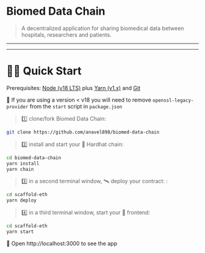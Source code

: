 # Biomed Data Chain

> A decentralized application for sharing biomedical data between hospitals, researchers and patients.

---

---

# 🏄‍♂️ Quick Start

Prerequisites: [Node (v18 LTS)](https://nodejs.org/en/download/) plus [Yarn (v1.x)](https://classic.yarnpkg.com/en/docs/install/) and [Git](https://git-scm.com/downloads)

🚨 If you are using a version < v18 you will need to remove `openssl-legacy-provider` from the `start` script in `package.json`

> 1️⃣ clone/fork Biomed Data Chain:

```bash
git clone https://github.com/anavel898/biomed-data-chain
```

> 2️⃣ install and start your 👷‍ Hardhat chain:

```bash
cd biomed-data-chain
yarn install
yarn chain
```

> 3️⃣ in a second terminal window, 🛰 deploy your contract: :

```bash
cd scaffold-eth
yarn deploy
```

> 4️⃣ in a third terminal window, start your 📱 frontend:

```bash
cd scaffold-eth
yarn start
```

📱 Open http://localhost:3000 to see the app
